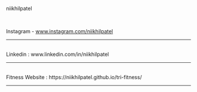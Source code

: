 niikhilpatel
## 
<br> Instagram - www.instagram.com/niikhilpatel
<hr>
<br> Linkedin : www.linkedin.com/in/niikhilpatel
<hr>
<br> Fitness Website : https://niikhilpatel.github.io/tri-fitness/
<hr>
